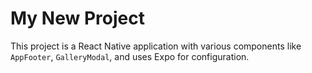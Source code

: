 # My New Project

This project is a React Native application with various components like `AppFooter`, `GalleryModal`, and uses Expo for configuration.

